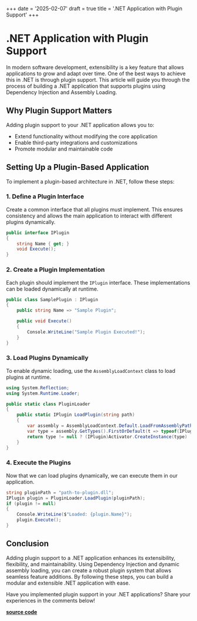 +++
date = '2025-02-07'
draft = true
title = '.NET Application with Plugin Support'
+++


# .NET Application with Plugin Support

In modern software development, extensibility is a key feature that allows applications to grow and adapt over time. One of the best ways to achieve this in .NET is through plugin support. This article will guide you through the process of building a .NET application that supports plugins using Dependency Injection and Assembly Loading.

## Why Plugin Support Matters

Adding plugin support to your .NET application allows you to:
- Extend functionality without modifying the core application
- Enable third-party integrations and customizations
- Promote modular and maintainable code

## Setting Up a Plugin-Based Application

To implement a plugin-based architecture in .NET, follow these steps:

### 1. Define a Plugin Interface

Create a common interface that all plugins must implement. This ensures consistency and allows the main application to interact with different plugins dynamically.

```csharp
public interface IPlugin
{
    string Name { get; }
    void Execute();
}
```

### 2. Create a Plugin Implementation

Each plugin should implement the `IPlugin` interface. These implementations can be loaded dynamically at runtime.

```csharp
public class SamplePlugin : IPlugin
{
    public string Name => "Sample Plugin";

    public void Execute()
    {
        Console.WriteLine("Sample Plugin Executed!");
    }
}
```

### 3. Load Plugins Dynamically

To enable dynamic loading, use the `AssemblyLoadContext` class to load plugins at runtime.

```csharp
using System.Reflection;
using System.Runtime.Loader;

public static class PluginLoader
{
    public static IPlugin LoadPlugin(string path)
    {
        var assembly = AssemblyLoadContext.Default.LoadFromAssemblyPath(path);
        var type = assembly.GetTypes().FirstOrDefault(t => typeof(IPlugin).IsAssignableFrom(t) && !t.IsInterface);
        return type != null ? (IPlugin)Activator.CreateInstance(type) : null;
    }
}
```

### 4. Execute the Plugins

Now that we can load plugins dynamically, we can execute them in our application.

```csharp
string pluginPath = "path-to-plugin.dll";
IPlugin plugin = PluginLoader.LoadPlugin(pluginPath);
if (plugin != null)
{
    Console.WriteLine($"Loaded: {plugin.Name}");
    plugin.Execute();
}
```

## Conclusion

Adding plugin support to a .NET application enhances its extensibility, flexibility, and maintainability. Using Dependency Injection and dynamic assembly loading, you can create a robust plugin system that allows seamless feature additions. By following these steps, you can build a modular and extensible .NET application with ease.

Have you implemented plugin support in your .NET applications? Share your experiences in the comments below!

[**source code**](https://github.com/abhinavkant/AppWithPlugin)
